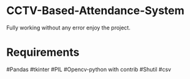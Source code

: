 # CCTV-Based-Attendance-System
Fully working without any error enjoy the project.


# Requirements
#Pandas
#tkinter
#PIL
#Opencv-python with contrib
#Shutil
#csv
